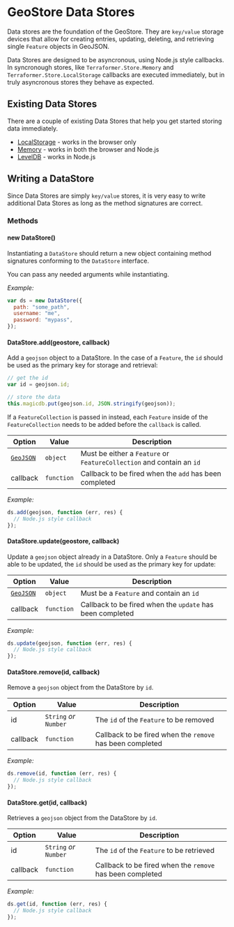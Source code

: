 # GeoStore Data Stores

<!-- table_of_contents -->

Data stores are the foundation of the GeoStore. They are `key/value` storage devices that allow for creating entries, updating, deleting, and retrieving single `Feature` objects in GeoJSON.

Data Stores are designed to be asyncronous, using Node.js style callbacks. In syncronough stores, like `Terraformer.Store.Memory` and `Terraformer.Store.LocalStorage` callbacks are executed immediately, but in truly asyncronous stores they behave as expected.

## Existing Data Stores

There are a couple of existing Data Stores that help you get started storing data immediately.

- [LocalStorage](https://github.com/Esri/terraformer-geostore-localstorage) - works in the browser only
- [Memory](https://github.com/Esri/terraformer-geostore-memory) - works in both the browser and Node.js
- [LevelDB](https://github.com/JerrySievert/terraformer-geostore-leveldb) - works in Node.js

## Writing a DataStore

Since Data Stores are simply `key/value` stores, it is very easy to write additional Data Stores as long as the method signatures are correct.

### Methods

#### new DataStore()

Instantiating a `DataStore` should return a new object containing method signatures conforming to the `DataStore` interface.

You can pass any needed arguments while instantiating.

_Example:_

```js
var ds = new DataStore({
  path: "some_path",
  username: "me",
  password: "mypass",
});
```

#### DataStore.add(geostore, callback)

Add a `geojson` object to a DataStore. In the case of a `Feature`, the `id` should be used as the primary key for storage and retrieval:

```js
// get the id
var id = geojson.id;

// store the data
this.magicdb.put(geojson.id, JSON.stringify(geojson));
```

If a `FeatureCollection` is passed in instead, each `Feature` inside of the `FeatureCollection` needs to be added before the `callback` is called.

| Option                               | Value      | Description                                                           |
| ------------------------------------ | ---------- | --------------------------------------------------------------------- |
| [`GeoJSON`](../glossary.md/#geojson) | `object`   | Must be either a `Feature` or `FeatureCollection` and contain an `id` |
| callback                             | `function` | Callback to be fired when the `add` has been completed                |

_Example:_

```js
ds.add(geojson, function (err, res) {
  // Node.js style callback
});
```

#### DataStore.update(geostore, callback)

Update a `geojson` object already in a DataStore. Only a `Feature` should be able to be updated, the `id` should be used as the primary key for update:

| Option                               | Value      | Description                                               |
| ------------------------------------ | ---------- | --------------------------------------------------------- |
| [`GeoJSON`](../glossary.md/#geojson) | `object`   | Must be a `Feature` and contain an `id`                   |
| callback                             | `function` | Callback to be fired when the `update` has been completed |

_Example:_

```js
ds.update(geojson, function (err, res) {
  // Node.js style callback
});
```

#### DataStore.remove(id, callback)

Remove a `geojson` object from the DataStore by `id`.

| Option   | Value                  | Description                                               |
| -------- | ---------------------- | --------------------------------------------------------- |
| id       | `String` _or_ `Number` | The `id` of the `Feature` to be removed                   |
| callback | `function`             | Callback to be fired when the `remove` has been completed |

_Example:_

```js
ds.remove(id, function (err, res) {
  // Node.js style callback
});
```

#### DataStore.get(id, callback)

Retrieves a `geojson` object from the DataStore by `id`.

| Option   | Value                  | Description                                               |
| -------- | ---------------------- | --------------------------------------------------------- |
| id       | `String` _or_ `Number` | The `id` of the `Feature` to be retrieved                 |
| callback | `function`             | Callback to be fired when the `remove` has been completed |

_Example:_

```js
ds.get(id, function (err, res) {
  // Node.js style callback
});
```
